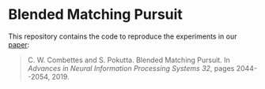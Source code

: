 # Blended Matching Pursuit

This repository contains the code to reproduce the experiments in our [paper](https://papers.nips.cc/paper/8478-blended-matching-pursuit.pdf):
> C. W. Combettes and S. Pokutta. Blended Matching Pursuit. In *Advances in Neural Information Processing Systems 32*, pages 2044--2054, 2019.
